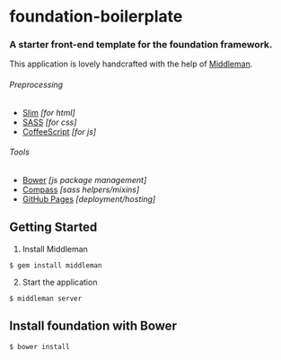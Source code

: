 foundation-boilerplate
======================

### A starter front-end template for the foundation framework.

This application is lovely handcrafted with the help of [Middleman](http://middlemanapp.com).

###### Preprocessing
- [Slim](http://slim-lang.com) *[for html]*
- [SASS](http://sass-lang.com) *[for css]*
- [CoffeeScript](http://coffeescript.org) *[for js]*

###### Tools
- [Bower](http://bower.io) *[js package management]*
- [Compass](http://compass-style.org) *[sass helpers/mixins]*
- [GitHub Pages](http://pages.github.com) *[deployment/hosting]*

## Getting Started

1. Install Middleman

  ```
  $ gem install middleman
  ```

2. Start the application

  ```
  $ middleman server
  ```

## Install foundation with Bower

  ```
  $ bower install
  ```
